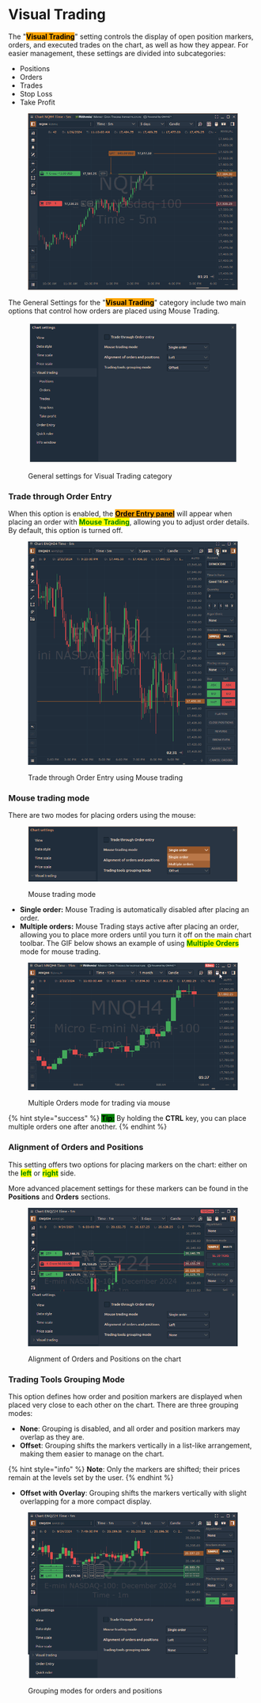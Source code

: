# Visual Trading

The "<mark style="background-color:orange;">**Visual Trading**</mark>" setting controls the display of open position markers, orders, and executed trades on the chart, as well as how they appear. For easier management, these settings are divided into subcategories:

* Positions
* Orders
* Trades
* Stop Loss
* Take Profit

<figure><img src="../../../../.gitbook/assets/image (1) (1) (1) (1) (1) (1) (1).png" alt=""><figcaption></figcaption></figure>

The General Settings for the "<mark style="background-color:orange;">**Visual Trading**</mark>" category include two main options that control how orders are placed using Mouse Trading.

<figure><img src="../../../../.gitbook/assets/clipboard-image-1727190063.png" alt=""><figcaption><p>General settings for Visual Trading category</p></figcaption></figure>

### **Trade through Order Entry**

When this option is enabled, the [<mark style="background-color:orange;">**Order Entry panel**</mark>](../../../../trading-panels/order-entry/) will appear when placing an order with <mark style="color:green;">**Mouse Trading**</mark>, allowing you to adjust order details. By default, this option is turned off.

<figure><img src="../../../../.gitbook/assets/Trade through order entry.gif" alt=""><figcaption><p>Trade through Order Entry using Mouse trading</p></figcaption></figure>

### **Mouse trading mode**

There are two modes for placing orders using the mouse:

<figure><img src="../../../../.gitbook/assets/clipboard-image-1727191037.png" alt=""><figcaption><p>Mouse trading mode</p></figcaption></figure>

* **Single order:** Mouse Trading is automatically disabled after placing an order.
* **Multiple orders:** Mouse Trading stays active after placing an order, allowing you to place more orders until you turn it off on the main chart toolbar. The GIF below shows an example of using <mark style="color:green;">**Multiple Orders**</mark> mode for mouse trading.

<figure><img src="../../../../.gitbook/assets/multiple orders mouse trading.gif" alt=""><figcaption><p>Multiple Orders mode for trading via mouse</p></figcaption></figure>

{% hint style="success" %}
<mark style="background-color:green;">**Tip:**</mark> By holding the **CTRL** key, you can place multiple orders one after another.
{% endhint %}

### Alignment of Orders and Positions

This setting offers two options for placing markers on the chart: either on the <mark style="color:green;">**left**</mark> or <mark style="color:green;">**right**</mark> side.

More advanced placement settings for these markers can be found in the **Positions** and **Orders** sections.

<figure><img src="../../../../.gitbook/assets/Alignment of orders and positions.gif" alt=""><figcaption><p>Alignment of Orders and Positions on the chart</p></figcaption></figure>

### Trading Tools Grouping Mode

This option defines how order and position markers are displayed when placed very close to each other on the chart. There are three grouping modes:

* **None**: Grouping is disabled, and all order and position markers may overlap as they are.
* **Offset**: Grouping shifts the markers vertically in a list-like arrangement, making them easier to manage on the chart.

{% hint style="info" %}
**Note**: Only the markers are shifted; their prices remain at the levels set by the user.
{% endhint %}

* **Offset with Overlay**: Grouping shifts the markers vertically with slight overlapping for a more compact display.

<figure><img src="../../../../.gitbook/assets/Grouping mode for orders and positions.gif" alt=""><figcaption><p>Grouping modes for orders and positions</p></figcaption></figure>

